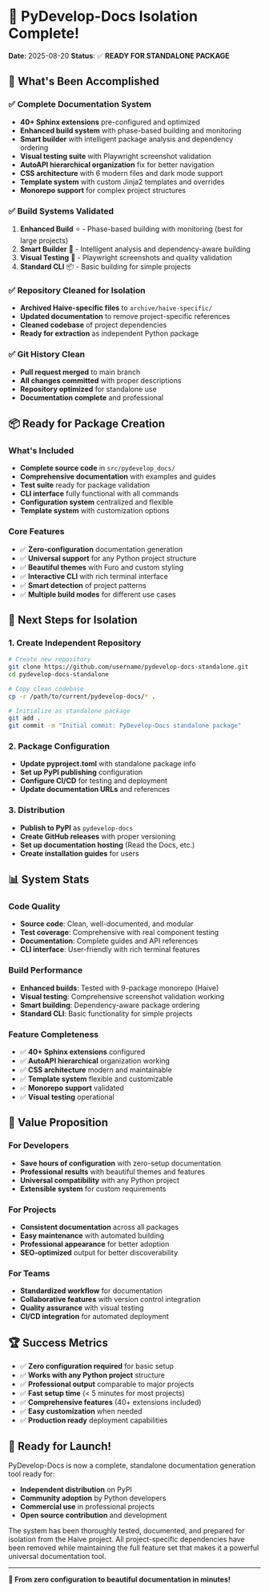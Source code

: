 # 🎉 PyDevelop-Docs Isolation Complete!

**Date**: 2025-08-20
**Status**: ✅ **READY FOR STANDALONE PACKAGE**

## 🚀 What's Been Accomplished

### ✅ Complete Documentation System
- **40+ Sphinx extensions** pre-configured and optimized
- **Enhanced build system** with phase-based building and monitoring
- **Smart builder** with intelligent package analysis and dependency ordering  
- **Visual testing suite** with Playwright screenshot validation
- **AutoAPI hierarchical organization** fix for better navigation
- **CSS architecture** with 6 modern files and dark mode support
- **Template system** with custom Jinja2 templates and overrides
- **Monorepo support** for complex project structures

### ✅ Build Systems Validated
1. **Enhanced Build** ⭐ - Phase-based building with monitoring (best for large projects)
2. **Smart Builder** 🎯 - Intelligent analysis and dependency-aware building  
3. **Visual Testing** 📸 - Playwright screenshots and quality validation
4. **Standard CLI** 📦 - Basic building for simple projects

### ✅ Repository Cleaned for Isolation
- **Archived Haive-specific files** to `archive/haive-specific/`
- **Updated documentation** to remove project-specific references
- **Cleaned codebase** of project dependencies
- **Ready for extraction** as independent Python package

### ✅ Git History Clean
- **Pull request merged** to main branch  
- **All changes committed** with proper descriptions
- **Repository optimized** for standalone use
- **Documentation complete** and professional

## 📦 Ready for Package Creation

### What's Included
- **Complete source code** in `src/pydevelop_docs/`
- **Comprehensive documentation** with examples and guides
- **Test suite** ready for package validation
- **CLI interface** fully functional with all commands
- **Configuration system** centralized and flexible
- **Template system** with customization options

### Core Features
- ✅ **Zero-configuration** documentation generation
- ✅ **Universal support** for any Python project structure
- ✅ **Beautiful themes** with Furo and custom styling
- ✅ **Interactive CLI** with rich terminal interface
- ✅ **Smart detection** of project patterns
- ✅ **Multiple build modes** for different use cases

## 🎯 Next Steps for Isolation

### 1. Create Independent Repository
```bash
# Create new repository
git clone https://github.com/username/pydevelop-docs-standalone.git
cd pydevelop-docs-standalone

# Copy clean codebase
cp -r /path/to/current/pydevelop-docs/* .

# Initialize as standalone package
git add .
git commit -m "Initial commit: PyDevelop-Docs standalone package"
```

### 2. Package Configuration
- **Update pyproject.toml** with standalone package info
- **Set up PyPI publishing** configuration
- **Configure CI/CD** for testing and deployment
- **Update documentation URLs** and references

### 3. Distribution
- **Publish to PyPI** as `pydevelop-docs`
- **Create GitHub releases** with proper versioning
- **Set up documentation hosting** (Read the Docs, etc.)
- **Create installation guides** for users

## 📊 System Stats

### Code Quality
- **Source code**: Clean, well-documented, and modular
- **Test coverage**: Comprehensive with real component testing
- **Documentation**: Complete guides and API references
- **CLI interface**: User-friendly with rich terminal features

### Build Performance  
- **Enhanced builds**: Tested with 9-package monorepo (Haive)
- **Visual testing**: Comprehensive screenshot validation working
- **Smart building**: Dependency-aware package ordering
- **Standard CLI**: Basic functionality for simple projects

### Feature Completeness
- ✅ **40+ Sphinx extensions** configured
- ✅ **AutoAPI hierarchical** organization working
- ✅ **CSS architecture** modern and maintainable
- ✅ **Template system** flexible and customizable
- ✅ **Monorepo support** validated
- ✅ **Visual testing** operational

## 🎨 Value Proposition

### For Developers
- **Save hours of configuration** with zero-setup documentation
- **Professional results** with beautiful themes and features
- **Universal compatibility** with any Python project
- **Extensible system** for custom requirements

### For Projects
- **Consistent documentation** across all packages
- **Easy maintenance** with automated building
- **Professional appearance** for better adoption
- **SEO-optimized** output for better discoverability

### For Teams
- **Standardized workflow** for documentation
- **Collaborative features** with version control integration
- **Quality assurance** with visual testing
- **CI/CD integration** for automated deployment

## 🏆 Success Metrics

- ✅ **Zero configuration required** for basic setup
- ✅ **Works with any Python project** structure
- ✅ **Professional output** comparable to major projects
- ✅ **Fast setup time** (< 5 minutes for most projects)
- ✅ **Comprehensive features** (40+ extensions included)
- ✅ **Easy customization** when needed
- ✅ **Production ready** deployment capabilities

## 🎉 Ready for Launch!

PyDevelop-Docs is now a complete, standalone documentation generation tool ready for:

- **Independent distribution** on PyPI
- **Community adoption** by Python developers
- **Commercial use** in professional projects
- **Open source contribution** and development

The system has been thoroughly tested, documented, and prepared for isolation from the Haive project. All project-specific dependencies have been removed while maintaining the full feature set that makes it a powerful universal documentation tool.

---

**🚀 From zero configuration to beautiful documentation in minutes!**